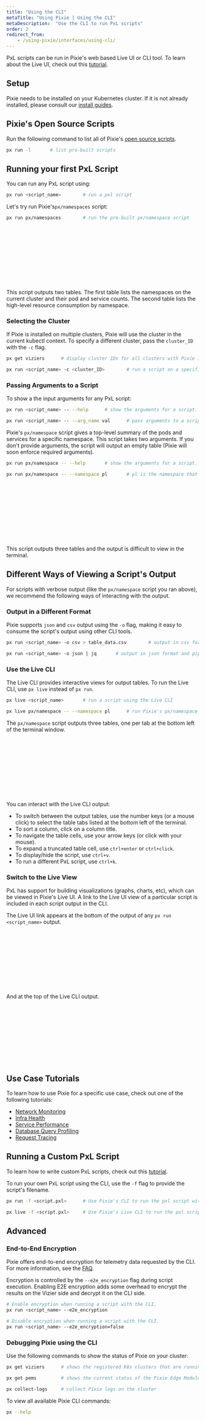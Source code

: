 ```yaml
---
title: "Using the CLI"
metaTitle: "Using Pixie | Using the CLI"
metaDescription:  "Use the CLI to run PxL scripts"
order: 2
redirect_from:
    - /using-pixie/interfaces/using-cli/
---
```


PxL scripts can be run in Pixie's web based Live UI or CLI tool. To learn about the Live UI, check out this [tutorial](/using-pixie/using-live-ui/).

## Setup

Pixie needs to be installed on your Kubernetes cluster. If it is not already installed, please consult our [install guides](/installing-pixie/).

## Pixie's Open Source Scripts

Run the following command to list all of Pixie's [open source scripts](https://github.com/pixie-labs/pixie/tree/main/src/pxl_scripts).

```bash
px run -l		# list pre-built scripts
```

## Running your first PxL Script

You can run any PxL script using:

```bash
px run <script_name>		# run a pxl script
```

Let's try run Pixie's`px/namespaces` script:

```bash
px run px/namespaces		# run the pre-built px/namespace script
```

<svg title='Output of the px/namespaces script in the CLI.' src='cli/cli-1.png'/>

This script outputs two tables. The first table lists the namespaces on the current cluster and their pod and service counts. The second table lists the high-level resource consumption by namespace.

### Selecting the Cluster

If Pixie is installed on multiple clusters, Pixie will use the cluster in the current kubectl context. To specify a different cluster, pass the `cluster_ID` with the `-c` flag.

```bash
px get viziers		# display cluster IDs for all clusters with Pixie installed

px run <script_name> -c <cluster_ID>		# run a script on a specific cluster
```

### Passing Arguments to a Script

To show a the input arguments for any PxL script:

```bash
px run <script_name> -- --help		# show the arguments for a script.

px run <script_name> -- --arg_name val		# pass arguments to a script
```

Pixie's `px/namespace` script gives a top-level summary of the pods and services for a specific namespace. This script takes two arguments. If you don't provide arguments, the script will output an empty table (Pixie will soon enforce required arguments).

```bash
px run px/namespace -- --help		# show the arguments for a script.

px run px/namespace -- --namespace pl		# pl is the namespace that Pixie is installed to (by default)
```

<svg title='Output of the px/namespace script in the CLI. ' src='cli/cli-2.png'/>

This script outputs three tables and the output is difficult to view in the terminal.

## Different Ways of Viewing a Script's Output

For scripts with verbose output (like the `px/namespace` script you ran above), we recommend the following ways of interacting with the output.

### Output in a Different Format

Pixie supports `json` and `csv` output using the `-o` flag, making it easy to consume the script's output using other CLI tools.

```bash
px run <script_name> -o csv > table_data.csv		# output in csv format and redirect to a file

px run <script_name> -o json | jq		# output in json format and pipe to jq
```

### Use the Live CLI

The Live CLI provides interactive views for output tables. To run the Live CLI, use `px live` instead of `px run`.

```bash
px live <script_name>		# run a script using the Live CLI

px live px/namespace -- --namespace pl		# run Pixie's px/namespace script
```

The `px/namespace` script outputs three tables, one per tab at the bottom left of the terminal window.

<svg title='Output of the px/namespace script in the Live CLI.' src='cli/cli-3.png'/>

You can interact with the Live CLI output:

- To switch between the output tables, use the number keys (or a mouse click) to select the table tabs listed at the bottom left of the terminal.
- To sort a column, click on a column title.
- To navigate the table cells, use your arrow keys (or click with your mouse).
- To expand a truncated table cell, use `ctrl+enter` or `ctrl+click`.
- To display/hide the script, use `ctrl+v`.
- To run a different PxL script, use `ctrl+k`.

### Switch to the Live View

PxL has support for building visualizations (graphs, charts, etc), which can be viewed in Pixie's Live UI.  A link to the Live UI view of a particular script is included in each script output in the CLI.

The Live UI link appears at the bottom of the output of any `px run <script_name>` output.

<svg title='Linking to the Live UI view of a script from the CLI.' src='cli/cli-4.png'/>

And at the top of the Live CLI output.

<svg title='Linking to the Live UI view of a script from the Live CLI.'  src='cli/cli-5.png'/>

## Use Case Tutorials

To learn how to use Pixie for a specific use case, check out one of the following tutorials:

- [Network Monitoring](/tutorials/pixie-101/network-monitoring/)
- [Infra Health](/tutorials/pixie-101/infra-health/)
- [Service Performance](/tutorials/pixie-101/service-performance/)
- [Database Query Profiling](/tutorials/pixie-101/database-query-profiling/)
- [Request Tracing](/tutorials/pixie-101/request-tracing/)

## Running a Custom PxL Script

To learn how to write custom PxL scripts, check out this [tutorial](/tutorials/pxl-scripts/write-pxl-scripts).

To run your own PxL script using the CLI, use the `-f` flag to provide the script's filename.

```bash
px run -f <script.pxl>		# Use Pixie's CLI to run the pxl script with the provided filename

px live -f <script.pxl>		# Use Pixie's Live CLI to run the pxl script with the provided filename
```

## Advanced

### End-to-End Encryption

Pixie offers end-to-end encryption for telemetry data requested by the CLI. For more information, see the [FAQ](/about-pixie/faq#how-does-pixie-secure-its-data).

Encryption is controlled by the `--e2e_encryption` flag during script execution. Enabling E2E encryption adds some overhead to encrypt the results on the Vizier side and decrypt it on the CLI side.

```bash
# Enable encryption when running a script with the CLI.
px run <script_name> --e2e_encryption

# Disable encryption when running a script with the CLI.
px run <script_name> --e2e_encryption=false
```

### Debugging Pixie using the CLI

Use the following commands to show the status of Pixie on your cluster:

```bash
px get viziers		# shows the registered K8s clusters that are running Pixie and their current status

px get pems			# shows the current status of the Pixie Edge Modules. Also, usable as `px run px/agent_status`

px collect-logs		# collect Pixie logs on the cluster
```

To view all available Pixie CLI commands:

```bash
px --help
```
